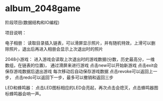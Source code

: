 # album_2048game
阶段项目(数据结构和IO编程)

项目说明：

电子相册：
    读取目录插入链表，可以滑屏显示照片，并有随机特效，上滑可以删除照片，退出后再进入相册会显示上次退出时的照片

2048小游戏：
    进入游戏会读取上次退出时的游戏数据(分数，历史最高分，一维数组，在链表的位置)，
    通过滑屏来进行游戏
    点击new可以开始新游戏
    点击exit会保存游戏数据后退出游戏
    每次移动后自动保存游戏数据
    点击revoke可以返回上一步，
    点击redo可以返回下一步，最多可以撤销和返回三步
    
LED和蜂鸣器：
    点击LED图标相应的LED会亮起，再次点击会熄灭，点击蜂鸣器图标蜂鸣器会响一声。
    
